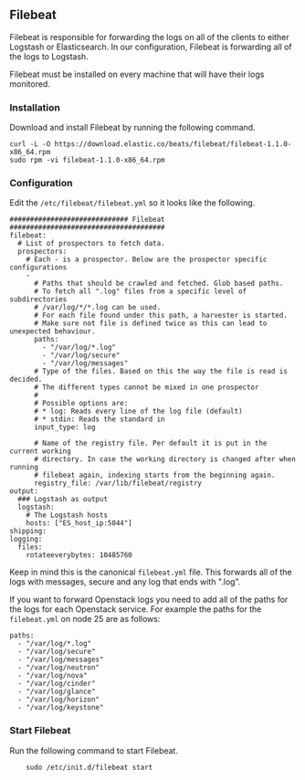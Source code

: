 ## Filebeat
Filebeat is responsible for forwarding the logs on all of the clients to either Logstash or Elasticsearch. 
In our configuration, Filebeat is forwarding all of the logs to Logstash.

Filebeat must be installed on every machine that will have their logs monitored.

### Installation
Download and install Filebeat by running the following command.
```shell
curl -L -O https://download.elastic.co/beats/filebeat/filebeat-1.1.0-x86_64.rpm
sudo rpm -vi filebeat-1.1.0-x86_64.rpm
```

### Configuration
Edit the `/etc/filebeat/filebeat.yml` so it looks like the following.
```sell
############################# Filebeat ######################################
filebeat:
  # List of prospectors to fetch data.
  prospectors:
    # Each - is a prospector. Below are the prospector specific configurations
    -
      # Paths that should be crawled and fetched. Glob based paths.
      # To fetch all ".log" files from a specific level of subdirectories
      # /var/log/*/*.log can be used.
      # For each file found under this path, a harvester is started.
      # Make sure not file is defined twice as this can lead to unexpected behaviour.
      paths:
        - "/var/log/*.log"
        - "/var/log/secure"
        - "/var/log/messages"
      # Type of the files. Based on this the way the file is read is decided.
      # The different types cannot be mixed in one prospector
      #
      # Possible options are:
      # * log: Reads every line of the log file (default)
      # * stdin: Reads the standard in
      input_type: log

      # Name of the registry file. Per default it is put in the current working
      # directory. In case the working directory is changed after when running
      # filebeat again, indexing starts from the beginning again.
      registry_file: /var/lib/filebeat/registry
output:
  ### Logstash as output
  logstash:
    # The Logstash hosts
    hosts: ["ES_host_ip:5044"]
shipping:
logging:
  files:
    rotateeverybytes: 10485760
```

Keep in mind this is the canonical `filebeat.yml` file. This forwards all of the logs with messages, 
secure and any log that ends with ".log".

If you want to forward Openstack logs you need to add all of the paths for the logs for each Openstack service. 
For example the paths for the `filebeat.yml` on node 25 are as follows:
```shell
paths:
  - "/var/log/*.log"
  - "/var/log/secure"
  - "/var/log/messages"
  - "/var/log/neutron"
  - "/var/log/nova"
  - "/var/log/cinder"
  - "/var/log/glance"
  - "/var/log/horizon"
  - "/var/log/keystone"
```

### Start Filebeat
Run the following command to start Filebeat.
```shell
	sudo /etc/init.d/filebeat start
```
